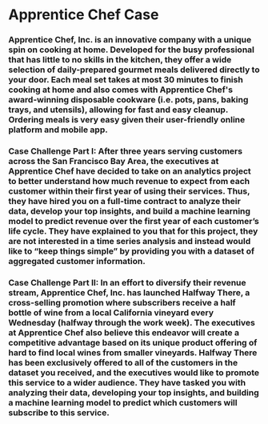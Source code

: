 # Apprentice Chef Case


### Apprentice Chef, Inc. is an innovative company with a unique spin on cooking at home. Developed for the busy professional that has little to no skills in the kitchen, they offer a wide selection of daily-prepared gourmet meals delivered directly to your door. Each meal set takes at most 30 minutes to finish cooking at home and also comes with Apprentice Chef's award-winning disposable cookware (i.e. pots, pans, baking trays, and utensils), allowing for fast and easy cleanup. Ordering meals is very easy given their user-friendly online platform and mobile app.


### Case Challenge Part I: After three years serving customers across the San Francisco Bay Area, the executives at Apprentice Chef have decided to take on an analytics project to better understand how much revenue to expect from each customer within their first year of using their services. Thus, they have hired you on a full-time contract to analyze their data, develop your top insights, and build a machine learning model to predict revenue over the first year of each customer’s life cycle. They have explained to you that for this project, they are not interested in a time series analysis and instead would like to “keep things simple” by providing you with a dataset of aggregated customer information.


### Case Challenge Part II: In an effort to diversify their revenue stream, Apprentice Chef, Inc. has launched Halfway There, a cross-selling promotion where subscribers receive a half bottle of wine from a local California vineyard every Wednesday (halfway through the work week). The executives at Apprentice Chef also believe this endeavor will create a competitive advantage based on its unique product offering of hard to find local wines from smaller vineyards. Halfway There has been exclusively offered to all of the customers in the dataset you received, and the executives would like to promote this service to a wider audience. They have tasked you with analyzing their data, developing your top insights, and building a machine learning model to predict which customers will subscribe to this service.

